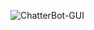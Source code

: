 ![ChatterBot-GUI](https://user-images.githubusercontent.com/17658957/119208301-6fc3f880-ba56-11eb-9e49-b6f262947fdd.PNG)
